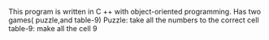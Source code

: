 This program is written in C ++ with object-oriented programming. Has two games( puzzle,and table-9)
Puzzle: take all the numbers to the correct cell
table-9: make all the cell 9 
